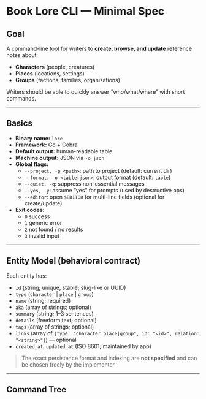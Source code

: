 # Book Lore CLI — Minimal Spec

## Goal

A command-line tool for writers to **create, browse, and update** reference notes about:

- **Characters** (people, creatures)
- **Places** (locations, settings)
- **Groups** (factions, families, organizations)

Writers should be able to quickly answer “who/what/where” with short commands.

---

## Basics

- **Binary name:** `lore`
- **Framework:** Go + Cobra
- **Default output:** human-readable table
- **Machine output:** JSON via `-o json`
- **Global flags:**
  - `--project, -p <path>`: path to project (default: current dir)
  - `--format, -o <table|json>`: output format (default: `table`)
  - `--quiet, -q`: suppress non-essential messages
  - `--yes, -y`: assume “yes” for prompts (used by destructive ops)
  - `--editor`: open `$EDITOR` for multi-line fields (optional for create/update)
- **Exit codes:**
  - `0` success  
  - `1` generic error  
  - `2` not found / no results  
  - `3` invalid input  

---

## Entity Model (behavioral contract)

Each entity has:

- `id` (string; unique, stable; slug-like or UUID)
- `type` (`character` | `place` | `group`)
- `name` (string; required)
- `aka` (array of strings; optional)
- `summary` (string; 1–3 sentences)
- `details` (freeform text; optional)
- `tags` (array of strings; optional)
- `links` (array of `{type: "character|place|group", id: "<id>", relation: "<string>"}`) — optional
- `created_at`, `updated_at` (ISO 8601; maintained by app)

> The exact persistence format and indexing are **not specified** and can be chosen freely by the implementer.

---

## Command Tree
